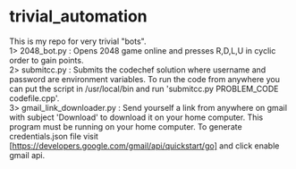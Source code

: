 # trivial_automation
This is my repo for very trivial "bots".  
1> 2048_bot.py : Opens 2048 game online and presses R,D,L,U in cyclic order to gain points.  
2> submitcc.py : Submits the codechef solution where username and password are environment variables. To run the code from anywhere you can put the script in /usr/local/bin and run 'submitcc.py PROBLEM_CODE codefile.cpp'.  
3> gmail_link_downloader.py : Send yourself a link from anywhere on gmail with subject 'Download' to download it on your home computer. This program must be running on your home computer. To generate credentials.json file visit [https://developers.google.com/gmail/api/quickstart/go] and click enable gmail api.  

